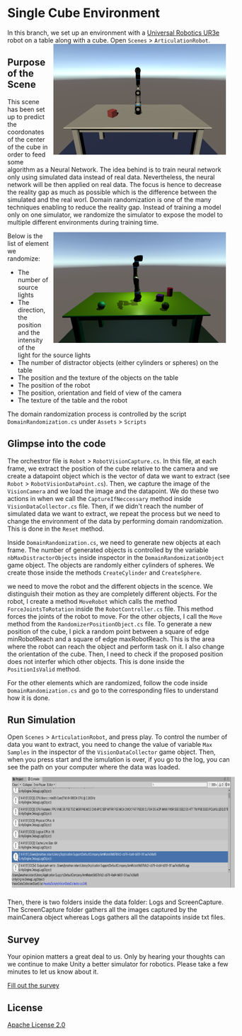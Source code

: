 # Single Cube Environment 

In this branch, we set up an environment with a [Universal Robotics UR3e](https://www.universal-robots.com/products/ur3-robot/) robot on a table along with a cube. 
<img align="right" style="padding-left: 10px; padding-right: 10px; padding-bottom: 10px" height="250px" src="docs/images/single_cube.png">
Open `Scenes` > `ArticulationRobot`.



## Purpose of the Scene 
This scene has been set up to predict the coordonates of the center of the cube in order to feed some algorithm as a Neural Network. The idea behind is to train neural network only using simulated data instead of real data. Nevertheless, the neural network will be then applied on real data. The focus is hence to decrease the reality gap as much as possible which is the difference between the simulated and the real worl. Domain randomization is one of the many techniques enabling to reduce the reality gap. Instead of training a model only on one simulator, we randomize the simulator to expose the model to multiple different environments during training time. 

<img align="right" style="padding-left: 10px; padding-right: 10px; padding-bottom: 10px" height="250px" src="docs/images/multiple_objects_domain_randomization.png">

Below is the list of element we randomize:
- The number of source lights  
- The direction, the position and the intensity of the light for the source lights
- The number of distractor objects (either cylinders or spheres) on the table
- The position and the texture of the objects on the table  
- The position of the robot  
- The position, orientation and field of view of the camera 
- The texture of the table and the robot 

The domain randomization process is controlled by the script `DomainRandomization.cs` under `Assets` > `Scripts`

## Glimpse into the code 
The orchestror file is `Robot` > `RobotVisionCapture.cs`. In this file, at each frame, we extract the position of the cube relative to the camera and we create a datapoint object which is the vector of data we want to extract (see `Robot` > `RobotVisionDataPoint.cs`). Then, we capture the image of the `VisionCamera` and we load the image and the datapoint. We do these two actions in when we call the `CaptureIfNeccessary` method inside `VisionDataCollector.cs` file. Then, if we didn't reach the number of simulated data we want to extract, we repeat the process but we need to change the environment of the data by performing domain randomization. This is done in the `Reset` method. 

Inside `DomainRandomization.cs`, we need to generate new objects at each frame. The number of generated objects is controlled by the variable `nbMaxDistractorObjects` inside inspector in the `DomainRandomizationObject` game object. The objects are randomly either cylinders of spheres. We create those inside the methods `CreateCylinder` and `CreateSphere`. 

we need to move the robot and the different objects in the scence. We distinguish their motion as they are completely different objects. 
For the robot, I create a method `MoveRobot` which calls the method `ForceJointsToRotation` inside the `RobotController.cs` file. This method forces the joints of the robot to move. 
For the other objects, I call the `Move` method from the `RandomizerPositionObject.cs` file. To generate a new position of the cube, I pick a random point between a square of edge minRobotReach and a square of edge maxRobotReach. This is the area where the robot can reach the object and perform task on it. I also change the orientation of the cube.
Then, I need to check if the proposed position does not interfer which other objects. This is done inside the `PositionIsValid` method.  

For the other elements which are randomized, follow the code inside `DomainRandomization.cs` and go to the corresponding files to understand how it is done. 

## Run Simulation 
Open `Scenes` > `ArticulationRobot`, and press play. To control the number of data you want to extract, you need to change the value of variable `Max Samples` in the inspector of the `VisionDataCollector` game object. Then, when you press start and the ismulation is over, if you go to the log, you can see the path on your computer where the data was loaded. 

<img align="center" style="padding-left: 10px; padding-right: 10px; padding-bottom: 10px" height="250px" src="docs/images/path_data.png">

Then, there is two folders inside the data folder: Logs and ScreenCapture. The ScreenCapture folder gathers all the images captured by the mainCanera object whereas Logs gathers all the datapoints inside txt files. 

## Survey

Your opinion matters a great deal to us. Only by hearing your thoughts can we continue to make Unity a better simulator for robotics. Please take a few minutes to let us know about it.

[Fill out the survey](https://docs.google.com/forms/d/e/1FAIpQLSc77ah4azt6D4AOxCWhjpCBgM6Si6f0DA_dunM-ZhDf5xJlgg/viewform)

## License

[Apache License 2.0](LICENSE)




